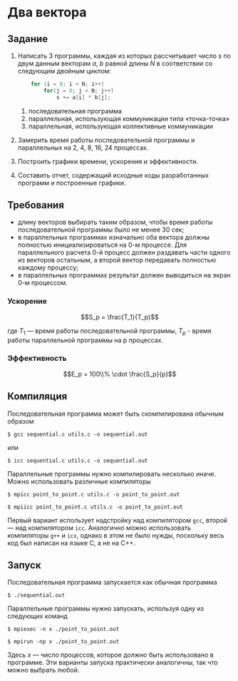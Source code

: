 # Два вектора

## Задание

1.  Написать 3 программы, каждая из которых рассчитывает число $s$ по двум данным векторам $a$, $b$ равной длины $N$ в соответствии со следующим двойным циклом:
    ```C
        for (i = 0; i < N; i++)
            for(j = 0; j < N; j++)
                s += a[i] * b[j]; 
    ````
    1. последовательная программа
    2. параллельная, использующая коммуникации типа «точка-точка»
    3. параллельная, использующая коллективные коммуникации

2. Замерить время работы последовательной программы и параллельных на 2, 4, 8, 16, 24 процессах.
3. Построить графики времени, ускорения и эффективности.
3. Составить отчет, содержащий исходные коды разработанных программ и построенные графики.

## Требования

- длину векторов выбирать таким образом, чтобы время работы последовательной программы было не менее 30 сек;
- в параллельных программах изначально оба вектора должны полностью инициализироваться на 0-м процессе. Для параллельного расчета 0-й процесс должен раздавать части одного из векторов остальным, а второй вектор передавать полностью каждому процессу;
- в параллельных программах результат должен выводиться на экран 0-м процессом.

### Ускорение
$$S_p = \frac{T_1}{T_p}$$

где $T_1$ — время работы последовательной программы, $T_p$ - время работы параллельной программы на p процессах.

### Эффективность
$$E_p = 100\\% \cdot \frac{S_p}{p}$$

## Компиляция

Последовательная программа может быть скомпилирована обычным образом

    $ gcc sequential.c utils.c -o sequential.out

или

    $ icc sequential.c utils.c -o sequential.out
Параллельные программы нужно компилировать несколько иначе. Можно использовать различные компиляторы

    $ mpicc point_to_point.c utils.c -o point_to_point.out

    $ mpiicc point_to_point.c utils.c -o point_to_point.out

Первый вариант использует надстройку над компилятором `gcc`, второй — над компилятором `icc`. Аналогично можно использовать компиляторы `g++` и `icx`, однако в этом не было нужды, поскольку весь код был написан на языке C, а не на C++. 

## Запуск
Последовательная программа запускается как обычная программа 
    
    $ ./sequential.out

Параллельные программы нужно запускать, используя одну из следующих команд

    $ mpiexec -n x ./point_to_point.out

    $ mpirun -np x ./point_to_point.out

Здесь *x* — число процессов, которое должно быть использовано в программе. Эти варианты запуска практически аналогичны, так что можно выбрать любой.
